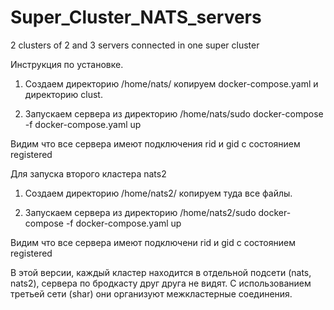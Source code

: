 # Super_Cluster_NATS_servers
2 clusters of 2 and 3 servers connected in one super cluster

Инструкция по установке.
1. Создаем директорию /home/nats/ копируем docker-compose.yaml и директорию clust.

2. Запускаем сервера из директорию /home/nats/sudo docker-compose -f docker-compose.yaml up

Видим что все сервера имеют подключения rid и gid с состоянием registered


Для запуска второго кластера nats2 
1. Создаем директорию /home/nats2/ копируем туда все файлы.

2. Запускаем сервера из директорию /home/nats2/sudo docker-compose -f docker-compose.yaml up

Видим что все сервера имеют подключени rid и gid с состоянием registered

В этой версии, каждый кластер находится в отдельной подсети (nats, nats2), сервера по бродкасту друг друга не видят. С использованием третьей сети (shar) они организуют межкластерные соединения. 
